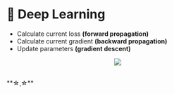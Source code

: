 # :brain: Deep Learning<br>
* Calculate current loss **(forward propagation)**
* Calculate current gradient **(backward propagation)**
* Update parameters **(gradient descent)**
  <br>
<p align="center">
  <kbd>
  <img src="https://miro.medium.com/max/1808/1*cuTSPlTq0a_327iTPJyD-Q.png">
  </kbd>  
</p><br> 
**☆¸☆**
